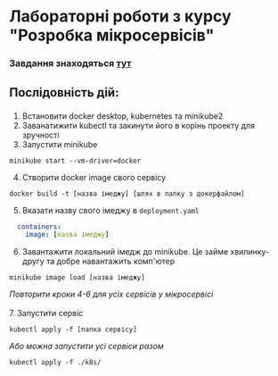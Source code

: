 # Лабораторні роботи з курсу "Розробка мікросервісів"
### Завдання знаходяться [тут](https://github.com/andrii-babiichuk/microservices)

## <p><p>Послідовність дій:
1. Встановити docker desktop, kubernetes та minikube2
2. Заванатижити kubectl та закинути його в корінь проекту для зручності
3. Запустити minikube
```
minikube start --vm-driver=docker
```
4. Створити docker image свого сервісу
```
docker build -t [назва імеджу] [шлях в папку з докерфайлом]
```
5. Вказати назву свого імеджу в `deployment.yaml`
```yaml
  containers:
    image: [назва імеджу]
```
6. Завантажити локальний імедж до minikube. Це займе хвилинку-другу та добре навантажить комп'ютер
```
minikube image load [назва імеджу]
```
<i>Повторити кроки 4-6 для усіх сервісів у мікросервісі</i><br><br>
7. Запустити сервіс
```
kubectl apply -f [папка сервісу]
```
<i>Або можна запустити усі сервіси разом</i>
```
kubectl apply -f ./k8s/
```
